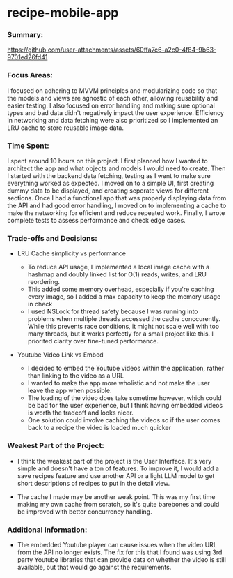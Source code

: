 # recipe-mobile-app

### Summary: 

https://github.com/user-attachments/assets/60ffa7c6-a2c0-4f84-9b63-9701ed26fd41

### Focus Areas: 
I focused on adhering to MVVM principles and modularizing code so that the models and views are agnostic of each other, allowing reusability and easier testing. I also focused on error handling and making sure optional types and bad data didn't negatively impact the user experience. Efficiency in networking and data fetching were also prioritized so I implemented an LRU cache to store reusable image data. 

### Time Spent: 
I spent around 10 hours on this project. I first planned how I wanted to architect the app and what objects and models I would need to create. Then I started with the backend data fetching, testing as I went to make sure everything worked as expected. I moved on to a simple UI, first creating dummy data to be displayed, and creating seperate views for different sections. Once I had a functional app that was properly displaying data from the API and had good error handling, I moved on to implementing a cache to make the networking for efficient and reduce repeated work. Finally, I wrote complete tests to assess performance and check edge cases.

### Trade-offs and Decisions:
- LRU Cache simplicity vs performance
  - To reduce API usage, I implemented a local image cache with a hashmap and doubly linked list for O(1) reads, writes, and LRU reordering.
  - This added some memory overhead, especially if you're caching every image, so I added a max capacity to keep the memory usage in check
  - I used NSLock for thread safety because I was running into problems when multiple threads accessed the cache conccurently. While this prevents race conditions, it might not scale well with too many threads, but it works perfectly for a small project like this. I priorited clarity over fine-tuned performance.
 
- Youtube Video Link vs Embed
  - I decided to embed the Youtube videos within the application, rather than linking to the video as a URL
  - I wanted to make the app more wholistic and not make the user leave the app when possible.
  - The loading of the video does take sometime however, which could be bad for the user experience, but I think having embedded videos is worth the tradeoff and looks nicer.
  - One solution could involve caching the videos so if the user comes back to a recipe the video is loaded much quicker

### Weakest Part of the Project:
- I think the weakest part of the project is the User Interface. It's very simple and doesn't have a ton of features. To improve it, I would add a save recipes feature and use another API or a light LLM model to get short descriptions of recipes to put in the detail view.

- The cache I made may be another weak point. This was my first time making my own cache from scratch, so it's quite barebones and could be improved with better concurrency handling.

### Additional Information:
- The embedded Youtube player can cause issues when the video URL from the API no longer exists. The fix for this that I found was using 3rd party Youtube libraries that can provide data on whether the video is still available, but that would go against the requirements.
